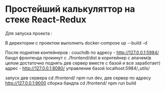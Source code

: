 # Простейший калькуляттор на стеке React-Redux

Для запуска проекта :

В директории с проектом выполнить docker-compose up --build -d

После поднятия контейнеров :
couchdb по адресу - http://127.0.0.1:5984/
бандл фронтенда прокинут с ./frontend/dist в корнтейнер с апачем(в целом достаточно поднять дев сервер вместе с базой и все заработает)
адрес - http://127.0.0.1:8080/ 
управление базой localhost:5984/_utils/

запуск дев сервера cd /frontend/ npm run dev, дев сервер по адресу http://127.0.0.1:9000
сборка бандла cd /frontend/ npm run build
